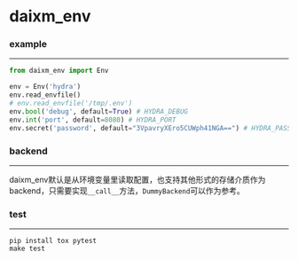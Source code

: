# daixm_env

### example
***
```python
from daixm_env import Env

env = Env('hydra')
env.read_envfile()
# env.read_envfile('/tmp/.env')
env.bool('debug', default=True) # HYDRA_DEBUG
env.int('port', default=8080) # HYDRA_PORT
env.secret('password', default="3VpavryXEro5CUWph41NGA==") # HYDRA_PASSWORD aes encryption, daixm_env/utils.py里有encrypt方法
```


### backend
***
daixm_env默认是从环境变量里读取配置，也支持其他形式的存储介质作为backend，只需要实现`__call__`方法，`DummyBackend`可以作为参考。


### test
***
```
pip install tox pytest
make test
```
